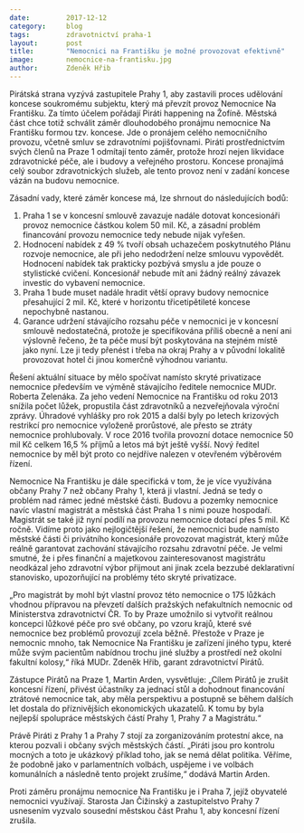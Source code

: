 ```yaml
---
date:         2017-12-12
category:     blog
tags:         zdravotnictví praha-1
layout:       post
title:        "Nemocnici na Františku je možné provozovat efektivně"
image:        nemocnice-na-frantisku.jpg
author:       Zdeněk Hřib
---
```


Pirátská strana vyzývá zastupitele Prahy 1, aby zastavili proces udělování koncese soukromému subjektu, který má převzít provoz Nemocnice Na Františku. Za tímto účelem pořádají Piráti happening na Žofíně. Městská část chce totiž schválit záměr dlouhodobého pronájmu nemocnice Na Františku formou tzv. koncese. Jde o pronájem celého nemocničního provozu, včetně smluv se zdravotními pojišťovnami. Piráti prostřednictvím svých členů na Praze 1 odmítají tento záměr, protože hrozí nejen likvidace zdravotnické péče, ale i budovy a veřejného prostoru. Koncese pronajímá celý soubor zdravotnických služeb, ale tento provoz není v zadání koncese vázán na budovu nemocnice. 
 
Zásadní vady, které záměr koncese má, lze shrnout do následujících bodů:
 
1. Praha 1 se v koncesní smlouvě zavazuje nadále dotovat koncesionáři provoz nemocnice částkou kolem 50 mil. Kč, a zásadní problém financování provozu nemocnice tedy nebude nijak vyřešen.
2. Hodnocení nabídek z 49 % tvoří obsah uchazečem poskytnutého Plánu rozvoje nemocnice, ale při jeho nedodržení nelze smlouvu vypovědět. Hodnocení nabídek tak prakticky pozbývá smyslu a jde pouze o stylistické cvičení. Koncesionář nebude mít ani žádný reálný závazek investic do vybavení nemocnice.
3. Praha 1 bude muset nadále hradit větší opravy budovy nemocnice přesahující 2 mil. Kč, které v horizontu třicetipětileté koncese nepochybně nastanou.
4. Garance udržení stávajícího rozsahu péče v nemocnici je v koncesní smlouvě nedostatečná, protože je specifikována příliš obecně a není ani výslovně řečeno, že ta péče musí být poskytována na stejném místě jako nyní. Lze ji tedy přenést i třeba na okraj Prahy a v původní lokalitě provozovat hotel či jinou komerčně výhodnou variantu.
 
Řešení aktuální situace by mělo spočívat namísto skryté privatizace nemocnice především ve výměně stávajícího ředitele nemocnice MUDr. Roberta Zelenáka. Za jeho vedení Nemocnice na Františku od roku 2013 snížila počet lůžek, propustila část zdravotníků a nezveřejňovala výroční zprávy. Úhradové vyhlášky pro rok 2015 a další byly po letech krizových restrikcí pro nemocnice vyloženě prorůstové, ale přesto se ztráty nemocnice prohlubovaly. V roce 2016 tvořila provozní dotace nemocnice 50 mil Kč celkem 16,5 % příjmů a letos má být ještě vyšší. Nový ředitel nemocnice by měl být proto co nejdříve nalezen v otevřeném výběrovém řízení.
 
Nemocnice Na Františku je dále specifická v tom, že je více využívána občany Prahy 7 než občany Prahy 1, která ji vlastní. Jedná se tedy o problém nad rámec jedné městské části. Budovu a pozemky nemocnice navíc vlastní magistrát a městská část Praha 1 s nimi pouze hospodaří. Magistrát se také již nyní podílí na provozu nemocnice dotací přes 5 mil. Kč ročně. Vidíme proto jako nejlogičtější řešení, že nemocnici bude namísto městské části či privátního koncesionáře provozovat magistrát, který může reálně garantovat zachování stávajícího rozsahu zdravotní péče. Je velmi smutné, že i přes finanční a majetkovou zainteresovanost magistrátu neodkázal jeho zdravotní výbor přijmout ani jinak zcela bezzubé deklarativní stanovisko, upozorňující na problémy této skryté privatizace.
 
„Pro magistrát by mohl být vlastní provoz této nemocnice o 175 lůžkách vhodnou přípravou na převzetí dalších pražských nefakultních nemocnic od Ministerstva zdravotnictví ČR. To by Praze umožnilo si vytvořit reálnou koncepci lůžkové péče pro své občany, po vzoru krajů, které své nemocnice bez problémů provozují zcela běžně. Přestože v Praze je nemocnic mnoho, tak Nemocnice Na Františku je zařízení jiného typu, které může svým pacientům nabídnou trochu jiné služby a prostředí než okolní fakultní kolosy,“ říká MUDr. Zdeněk Hřib, garant zdravotnictví Pirátů.
 
Zástupce Pirátů na Praze 1, Martin Arden, vysvětluje: „Cílem Pirátů je zrušit koncesní řízení, přivést účastníky za jednací stůl a dohodnout financování ztrátové nemocnice tak, aby měla perspektivu a postupně se během dalších let dostala do příznivějších ekonomických ukazatelů. K tomu by byla nejlepší spolupráce městských částí Prahy 1, Prahy 7 a Magistrátu.“
 
Právě Piráti z Prahy 1 a Prahy 7 stojí za zorganizováním protestní akce, na kterou pozvali i občany svých městských částí. „Piráti jsou pro kontrolu mocných a toto je ukázkový příklad toho, jak se nemá dělat politika. Věříme, že podobně jako v parlamentních volbách, uspějeme i ve volbách komunálních a následně tento projekt zrušíme,“ dodává Martin Arden.
 
Proti záměru pronájmu nemocnice Na Františku je i Praha 7, jejíž obyvatelé nemocnici využívají. Starosta Jan Čižinský a zastupitelstvo Prahy 7 usnesením vyzvalo sousední městskou část Prahu 1, aby koncesní řízení zrušila.
 

